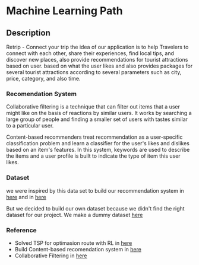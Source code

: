 # Machine Learning Path

## Description
Retrip - Connect your trip
the idea of our application is to help Travelers to connect with each other, share their experiences, find local tips, and discover new places, also provide recommendations for tourist attractions based on user. based on what the user likes and also provides packages for several tourist attractions according to several parameters such as city, price, category, and also time.

### Recomendation System
Collaborative filtering is a technique that can filter out items that a user might like on the basis of reactions by similar users. It works by searching a large group of people and finding a smaller set of users with tastes similar to a particular user.

Content-based recommenders treat recommendation as a user-specific classification problem and learn a classifier for the user's likes and dislikes based on an item's features. In this system, keywords are used to describe the items and a user profile is built to indicate the type of item this user likes.

### Dataset

we were inspired by this data set to build our recommendation system in [here](https://www.kaggle.com/azharianisah/infotempatwisata) and in [here](https://data.world/cityofaustin/m964-vp2q)

But we decided to build our own dataset because we didn't find the right dataset for our project. We make a dummy dataset [here](https://docs.google.com/spreadsheets/d/1lq6qeYAhBJBJbuyC9DpwKehQ6mWswMkd-NMfbDlkwnw/edit?pli=1#gid=990183666)

### Reference
* Solved TSP for optimasion route with RL in [here](https://medium.com/unit8-machine-learning-publication/routing-traveling-salesmen-on-random-graphs-using-reinforcement-learning-in-pytorch-7378e4814980)
* Build Content-based recomendation system in [here](https://www.kdnuggets.com/2020/07/building-content-based-book-recommendation-engine.html)
* Collaborative Filtering in [here](https://gilberttanner.com/blog/building-a-book-recommendation-system-usingkeras)
